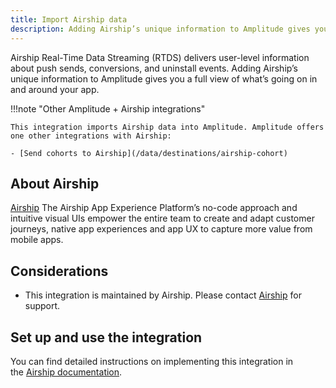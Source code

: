 ```yaml
---
title: Import Airship data
description: Adding Airship’s unique information to Amplitude gives you a full view of what’s going on in and around your app.
---
```


Airship Real-Time Data Streaming (RTDS) delivers user-level information about push sends, conversions, and uninstall events. Adding Airship’s unique information to Amplitude gives you a full view of what’s going on in and around your app.

!!!note "Other Amplitude + Airship integrations"

    This integration imports Airship data into Amplitude. Amplitude offers one other integrations with Airship: 

    - [Send cohorts to Airship](/data/destinations/airship-cohort)

## About Airship

[Airship](https://www.airship.com/) The Airship App Experience Platform’s no-code approach and intuitive visual UIs empower the entire team to create and adapt customer journeys, native app experiences and app UX to capture more value from mobile apps.

## Considerations

- This integration is maintained by Airship. Please contact [Airship](https://www.airship.com/) for support.

## Set up and use the integration

You can find detailed instructions on implementing this integration in the [Airship documentation](https://docs.airship.com/integrations/amplitude/).
